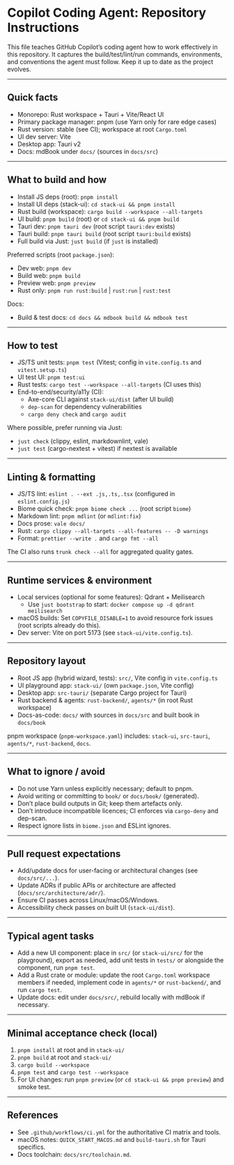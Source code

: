 # Copilot Coding Agent: Repository Instructions

This file teaches GitHub Copilot’s coding agent how to work effectively in this repository. It captures the build/test/lint/run commands, environments, and conventions the agent must follow. Keep it up to date as the project evolves.

---

## Quick facts

- Monorepo: Rust workspace + Tauri + Vite/React UI
- Primary package manager: pnpm (use Yarn only for rare edge cases)
- Rust version: stable (see CI); workspace at root `Cargo.toml`
- UI dev server: Vite
- Desktop app: Tauri v2
- Docs: mdBook under `docs/` (sources in `docs/src`)

---

## What to build and how

- Install JS deps (root): `pnpm install`
- Install UI deps (stack-ui): `cd stack-ui && pnpm install`
- Rust build (workspace): `cargo build --workspace --all-targets`
- UI build: `pnpm build` (root) or `cd stack-ui && pnpm build`
- Tauri dev: `pnpm tauri dev` (root script `tauri:dev` exists)
- Tauri build: `pnpm tauri build` (root script `tauri:build` exists)
- Full build via Just: `just build` (if `just` is installed)

Preferred scripts (root `package.json`):
- Dev web: `pnpm dev`
- Build web: `pnpm build`
- Preview web: `pnpm preview`
- Rust only: `pnpm run rust:build` | `rust:run` | `rust:test`

Docs:
- Build & test docs: `cd docs && mdbook build && mdbook test`

---

## How to test

- JS/TS unit tests: `pnpm test` (Vitest; config in `vite.config.ts` and `vitest.setup.ts`)
- UI test UI: `pnpm test:ui`
- Rust tests: `cargo test --workspace --all-targets` (CI uses this)
- End-to-end/security/a11y (CI):
  - Axe-core CLI against `stack-ui/dist` (after UI build)
  - `dep-scan` for dependency vulnerabilities
  - `cargo deny check` and `cargo audit`

Where possible, prefer running via Just:
- `just check` (clippy, eslint, markdownlint, vale)
- `just test` (cargo-nextest + vitest) if nextest is available

---

## Linting & formatting

- JS/TS lint: `eslint . --ext .js,.ts,.tsx` (configured in `eslint.config.js`)
- Biome quick check: `pnpm biome check ...` (root script `biome`)
- Markdown lint: `pnpm mdlint` (or `mdlint:fix`)
- Docs prose: `vale docs/`
- Rust: `cargo clippy --all-targets --all-features -- -D warnings`
- Format: `prettier --write .` and `cargo fmt --all`

The CI also runs `trunk check --all` for aggregated quality gates.

---

## Runtime services & environment

- Local services (optional for some features): Qdrant + Meilisearch
  - Use `just bootstrap` to start: `docker compose up -d qdrant meilisearch`
- macOS builds: Set `COPYFILE_DISABLE=1` to avoid resource fork issues (root scripts already do this).
- Dev server: Vite on port 5173 (see `stack-ui/vite.config.ts`).

---

## Repository layout

- Root JS app (hybrid wizard, tests): `src/`, Vite config in `vite.config.ts`
- UI playground app: `stack-ui/` (own `package.json`, Vite config)
- Desktop app: `src-tauri/` (separate Cargo project for Tauri)
- Rust backend & agents: `rust-backend/`, `agents/*` (in root Rust workspace)
- Docs-as-code: `docs/` with sources in `docs/src` and built book in `docs/book`

pnpm workspace (`pnpm-workspace.yaml`) includes: `stack-ui`, `src-tauri`, `agents/*`, `rust-backend`, `docs`.

---

## What to ignore / avoid

- Do not use Yarn unless explicitly necessary; default to pnpm.
- Avoid writing or committing to `book/` or `docs/book/` (generated).
- Don’t place build outputs in Git; keep them artefacts only.
- Don’t introduce incompatible licences; CI enforces via `cargo-deny` and dep-scan.
- Respect ignore lists in `biome.json` and ESLint ignores.

---

## Pull request expectations

- Add/update docs for user-facing or architectural changes (see `docs/src/...`).
- Update ADRs if public APIs or architecture are affected (`docs/src/architecture/adr/`).
- Ensure CI passes across Linux/macOS/Windows.
- Accessibility check passes on built UI (`stack-ui/dist`).

---

## Typical agent tasks

- Add a new UI component: place in `src/` (or `stack-ui/src/` for the playground), export as needed, add unit tests in `tests/` or alongside the component, run `pnpm test`.
- Add a Rust crate or module: update the root `Cargo.toml` workspace members if needed, implement code in `agents/*` or `rust-backend/`, and run `cargo test`.
- Update docs: edit under `docs/src/`, rebuild locally with mdBook if necessary.

---

## Minimal acceptance check (local)

1. `pnpm install` at root and in `stack-ui/`
2. `pnpm build` at root and `stack-ui/`
3. `cargo build --workspace`
4. `pnpm test` and `cargo test --workspace`
5. For UI changes: run `pnpm preview` (or `cd stack-ui && pnpm preview`) and smoke test.

---

## References

- See `.github/workflows/ci.yml` for the authoritative CI matrix and tools.
- macOS notes: `QUICK_START_MACOS.md` and `build-tauri.sh` for Tauri specifics.
- Docs toolchain: `docs/src/toolchain.md`.
